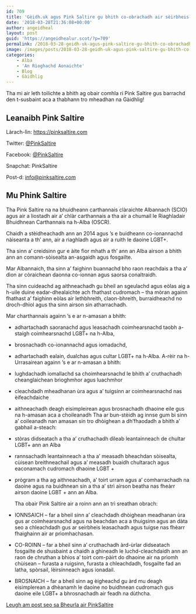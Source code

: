 ```yaml
---
id: 709
title: 'Gèidh.uk agus Pink Saltire gu bhith co-obrachadh air sèirbheis-naidheachd LGBT do Ghàidheil'
date: '2018-03-28T21:36:08+00:00'
author: angeidheal
layout: post
guid: 'https://angeidhealur.scot/?p=709'
permalink: /2018-03-28-geidh-uk-agus-pink-saltire-gu-bhith-co-obrachadh-air-seirbheis-naidheachd-lgbt-do-ghaidheil/
image: /images/posts/2018-03-28-geidh-uk-agus-pink-saltire-gu-bhith-co-obrachadh.webp
categories:
    - Alba
    - 'An Rìoghachd Aonaichte'
    - Blog
    - Gàidhlig
---
```


Tha mi air leth toilichte a bhith ag obair comhla ri Pink Saltire gus barrachd den t-susbaint aca a thabhann tro mheadhan na Gàidhlig!

## Leanaibh Pink Saltire

Làrach-lìn: <https://pinksaltire.com>

Twitter: [@PinkSaltire](https://twitter.com/PinkSaltire)

Facebook: [@PinkSaltire](https://www.facebook.com/pinksaltire/)

Snapchat: PinkSaltire

Post-d: <info@pinksaltire.com>

## Mu Phink Saltire

Tha Pink Saltire na na bhuidheann carthannais clàraichte Albannach (SCIO) agus air a liostadh air a’ chlàr carthannais a tha air a chumail le Riaghladair Bhuidhnean Carthannais na h-Alba (OSCR).

Chaidh a stèidheachadh ann an 2014 agus ’s e buidheann co-ionannachd nàiseanta a th’ ann, air a riaghladh agus air a ruith le daoine LGBT+.

Tha sinn a’ creidsinn gur e àite fìor mhath a th’ ann an Alba airson a bhith ann an comann-sòisealta an-asgaidh agus fosgailte.

Mar Albannaich, tha sinn a’ faighinn buannachd bho raon reachdais a tha a’ dìon ar còraichean daonna co-ionnan agus saorsa conaltraidh.

Tha sinn cuideachd ag aithneachadh gu bheil an sgeulachd agus eòlas aig a h-uile duine eadar-dhealaichte ach fhathast cudromach – tha mòran againn fhathast a’ faighinn eòlas air lethbhreith, claon-bhreith, burraidheachd no droch-dhìol agus tha sinn airson sin atharrachadh.

Mar charthannais againn ’s e ar n-amasan a bhith:

- adhartachadh saoranachd agus leasachadh coimhearsnachd taobh a-staigh coimhearsnachd LGBT+ na h-Alba,
- brosnachadh co-ionannachd agus iomadachd,
- adhartachadh ealain, dualchas agus cultar LGBT+ na h-Alba. A-rèir na h-Urrasairean againn ’s e ar n-amasan a bhith:
- lughdachadh iomallachd sa choimhearsnachd le bhith a’ cruthachadh cheanglaichean brìoghmhor agus luachmhor
- cleachdadh mheadhanan ùra agus a’ tuigsinn ar coimhearsnachd nas èifeachdaiche
- aithneachadh deagh eisimpleirean agus brosnachadh dhaoine eile gus na h-amasan aca a choileanadh Tha ar bun-stèidh ag innse gum bi sinn a’ coileanadh nan amasan sin tro dhòighean a dh’fhaodadh a bhith a’ gabhail a-steach:
- stòras didseatach a tha a’ cruthachadh dìleab leantainneach de chultar LGBT+ ann an Alba
- rannsachadh leantainneach a tha a’ measadh bheachdan sòisealta, cùisean breithneachail agus a’ measadh buaidh chultarach agus eaconamach cudromach dhaoine LGBT +
- prògram a tha ag aithneachadh, a’ toirt urram agus a’ comharrachadh na daoine agus na buidhnean sin a tha a’ strì airson beatha nas fheàrr airson daoine LGBT + ann an Alba.

    Tha obair Pink Saltire air a roinn ann an trì sreathan obrach:

- IONNSAICH – far a bheil sinn a’ cleachdadh dhòighean meadhanan ùra gus ar coimhearsnachd agus na beachdan aca a thuigsinn agus an dàta seo a chleachdadh gus ar seirbheis leasachadh agus tuigse nas fhèarr fhaighainn air ar prìomhachasan.
- CO-ROINN – far a bheil sinn a’ cruthachadh àrd-ùrlar didseatach fosgailte de shusbaint a chaidh a ghineadh le luchd-cleachdaidh ann an raon de chruthan a bhios a’ toirt com-pàirt do dhaoine air na prìomh chùisean – furasta a ruigsinn, furasta a chleachdadh, fosgailte fad an latha, spòrsail, lèirsinneach agus ionadail.
- BROSNAICH – far a bheil sinn ag èigheachd gu àrd mu deagh eisimplerean a dhèanamh le daoine no buidhnean cudromach gus daoine eile LGBT+ a bhrosnachadh air feadh na dùthcha.

 [Leugh am post seo sa Bheurla air PinkSaltire](https://pinksaltire.com/about/ "Read this post in English over at Pink Saltire")
